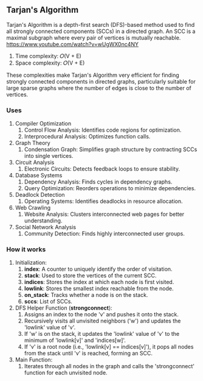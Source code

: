 ## Tarjan's Algorithm
Tarjan's Algorithm is a depth-first search (DFS)-based method used to find all strongly connected components (SCCs) in a directed graph. An SCC is a maximal subgraph where every pair of vertices is mutually reachable.</br>
https://www.youtube.com/watch?v=wUgWX0nc4NY

1. Time complexity: 𝑂(V + E)
2. Space complexity: 𝑂(V + E)</br>

These complexities make Tarjan's Algorithm very efficient for finding strongly connected components in directed graphs, particularly suitable for large sparse graphs where the number of edges is close to the number of vertices.


### Uses
1. Compiler Optimization
   1. Control Flow Analysis: Identifies code regions for optimization.
   2. Interprocedural Analysis: Optimizes function calls.
2. Graph Theory
   1. Condensation Graph: Simplifies graph structure by contracting SCCs into single vertices.
3. Circuit Analysis
   1. Electronic Circuits: Detects feedback loops to ensure stability.
4. Database Systems
   1. Dependency Analysis: Finds cycles in dependency graphs.
   2. Query Optimization: Reorders operations to minimize dependencies.
5. Deadlock Detection
   1. Operating Systems: Identifies deadlocks in resource allocation.
6. Web Crawling
   1. Website Analysis: Clusters interconnected web pages for better understanding.
7. Social Network Analysis
   1. Community Detection: Finds highly interconnected user groups.

### How it works
1. Initialization:
   1. <b>index</b>: A counter to uniquely identify the order of visitation.
   1. <b>stack</b>: Used to store the vertices of the current SCC.
   1. <b>indices</b>: Stores the index at which each node is first visited.
   1. <b>lowlink</b>: Stores the smallest index reachable from the node.
   1. <b>on_stack</b>: Tracks whether a node is on the stack.
   1. <b>sccs</b>: List of SCCs.
2. DFS Helper Function (<b>strongconnect</b>):
   1. Assigns an index to the node 'v' and pushes it onto the stack.
   1. Recursively visits all unvisited neighbors ('w') and updates the 'lowlink' value of 'v'.
   1. If 'w' is on the stack, it updates the 'lowlink' value of 'v' to the minimum of 'lowlink[v]' and 'indices[w]'.
   1. If 'v' is a root node (i.e., 'lowlink[v] == indices[v]'), it pops all nodes from the stack until 'v' is reached, forming an SCC.
2. Main Function:
   1. Iterates through all nodes in the graph and calls the 'strongconnect' function for each unvisited node.